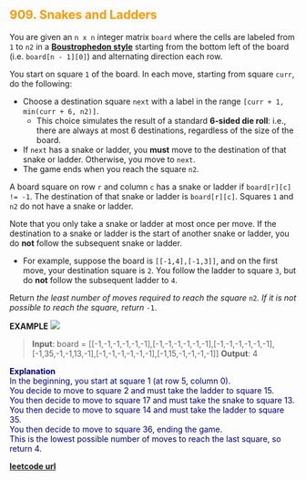 <h2 style="color:#F90;">909. Snakes and Ladders</h2>

You are given an `n x n` integer matrix `board` where the cells are labeled from `1` to `n2` in a [**Boustrophedon style**](https://en.wikipedia.org/wiki/Boustrophedon) starting from the bottom left of the board (i.e. `board[n - 1][0]`) and alternating direction each row.

You start on square `1` of the board. In each move, starting from square `curr`, do the following:

-   Choose a destination square `next` with a label in the range `[curr + 1, min(curr + 6, n2)]`.
    -   This choice simulates the result of a standard **6-sided die roll**: i.e., there are always at most 6 destinations, regardless of the size of the board.
-   If `next` has a snake or ladder, you **must** move to the destination of that snake or ladder. Otherwise, you move to `next`.
-   The game ends when you reach the square `n2`.

A board square on row `r` and column `c` has a snake or ladder if `board[r][c] != -1`. The destination of that snake or ladder is `board[r][c]`. Squares `1` and `n2` do not have a snake or ladder.

Note that you only take a snake or ladder at most once per move. If the destination to a snake or ladder is the start of another snake or ladder, you do **not** follow the subsequent snake or ladder.

-   For example, suppose the board is `[[-1,4],[-1,3]]`, and on the first move, your destination square is `2`. You follow the ladder to square `3`, but do **not** follow the subsequent ladder to `4`.

Return _the least number of moves required to reach the square_ `n2`_. If it is not possible to reach the square, return_ `-1`.

**EXAMPLE**
![](https://assets.leetcode.com/uploads/2018/09/23/snakes.png)
>**Input**: board = \[[-1,-1,-1,-1,-1,-1],[-1,-1,-1,-1,-1,-1],[-1,-1,-1,-1,-1,-1],[-1,35,-1,-1,13,-1],[-1,-1,-1,-1,-1,-1],[-1,15,-1,-1,-1,-1]]
**Output**: 4

<p style="color:#007;">
<b>Explanation</b><br>
In the beginning, you start at square 1 (at row 5, column 0).<br>
You decide to move to square 2 and must take the ladder to square 15.<br>
You then decide to move to square 17 and must take the snake to square 13.<br>
You then decide to move to square 14 and must take the ladder to square 35.<br>
You then decide to move to square 36, ending the game.<br>
This is the lowest possible number of moves to reach the last square, so return 4.
</p>

**[leetcode url](https://leetcode.com/problems/snakes-and-ladders/description)**